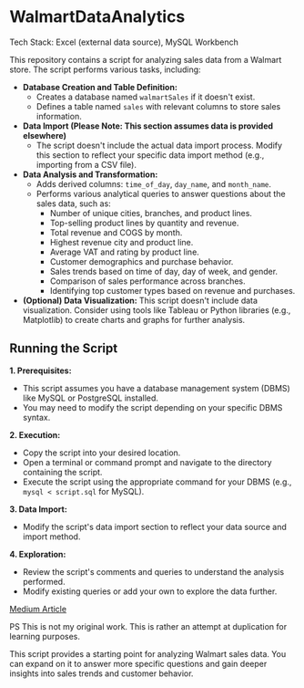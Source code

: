 # WalmartDataAnalytics
Tech Stack: Excel (external data source), MySQL Workbench

This repository contains a script for analyzing sales data from a Walmart store. The script performs various tasks, including:

* **Database Creation and Table Definition:**
    * Creates a database named `walmartSales` if it doesn't exist.
    * Defines a table named `sales` with relevant columns to store sales information.
* **Data Import (**Please Note:** This section assumes data is provided elsewhere)**
    * The script doesn't include the actual data import process. Modify this section to reflect your specific data import method (e.g., importing from a CSV file).
* **Data Analysis and Transformation:**
    * Adds derived columns: `time_of_day`, `day_name`, and `month_name`.
    * Performs various analytical queries to answer questions about the sales data, such as:
        * Number of unique cities, branches, and product lines.
        * Top-selling product lines by quantity and revenue.
        * Total revenue and COGS by month.
        * Highest revenue city and product line.
        * Average VAT and rating by product line.
        * Customer demographics and purchase behavior.
        * Sales trends based on time of day, day of week, and gender.
        * Comparison of sales performance across branches.
        * Identifying top customer types based on revenue and purchases.
* **(Optional) Data Visualization:** This script doesn't include data visualization. Consider using tools like Tableau or Python libraries (e.g., Matplotlib) to create charts and graphs for further analysis.

## Running the Script

**1. Prerequisites:**

- This script assumes you have a database management system (DBMS) like MySQL or PostgreSQL installed.
- You may need to modify the script depending on your specific DBMS syntax.

**2. Execution:**

- Copy the script into your desired location.
- Open a terminal or command prompt and navigate to the directory containing the script.
- Execute the script using the appropriate command for your DBMS (e.g., `mysql < script.sql` for MySQL).

**3. Data Import:**

- Modify the script's data import section to reflect your data source and import method.

**4. Exploration:**

- Review the script's comments and queries to understand the analysis performed.
- Modify existing queries or add your own to explore the data further.

[Medium Article](https://medium.com/@plalindia01/walmart-sales-analysis-a-case-study-3c204dd99fd1)

PS This is not my original work. This is rather an attempt at duplication for learning purposes.

This script provides a starting point for analyzing Walmart sales data. You can expand on it to answer more specific questions and gain deeper insights into sales trends and customer behavior.






